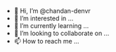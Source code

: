 - 👋 Hi, I’m @chandan-denvr
- 👀 I’m interested in ...
- 🌱 I’m currently learning ...
- 💞️ I’m looking to collaborate on ...
- 📫 How to reach me ...

<!---
chandan-denvr/chandan-denvr is a ✨ special ✨ repository because its `README.md` (this file) appears on your GitHub profile.
You can click the Preview link to take a look at your changes.
--->
